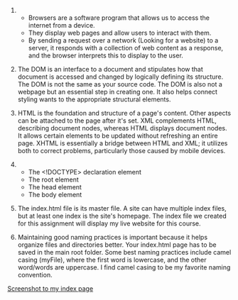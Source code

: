 1.  - Browsers are a software program that allows us to access the internet from a device. 
    - They display web pages and allow users to interact with them. 
    - By sending a request over a network (Looking for a website) to a server, it responds with a collection of web content as a response, and the browser interprets this to display to the user. 

2. The DOM is an interface to a document and stipulates how that document is accessed and changed by logically defining its structure. The DOM is not the same as your source code. The DOM is also not a webpage but an essential step in creating one. It also helps connect styling wants to the appropriate structural elements.

3. HTML is the foundation and structure of a page's content. Other aspects can be attached to the page after it's set. XML complements HTML, describing document nodes, whereas HTML displays document nodes. It allows certain elements to be updated without refreshing an entire page. XHTML is essentially a bridge between HTML and XML; it utilizes both to correct problems, particularly those caused by mobile devices. 

4.  - The <!DOCTYPE> declaration element
    - The root element 
    - The head element 
    - The body element 

5. The index.html file is its master file. A site can have multiple index files, but at least one index is the site's homepage. The index file we created for this assignment will display my live website for this course. 

6. Maintaining good naming practices is important because it helps organize files and directories better. Your index.html page has to be saved in the main root folder. Some best naming practices include camel casing (myFile), where the first word is lowercase, and the other word/words are uppercase. I find camel casing to be my favorite naming convention. 

[Screenshot to my index page](./images/screenshot.png)
